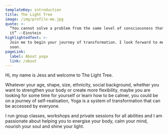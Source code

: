 ```yaml
---
templateKey: introduction
title: The Light Tree
image: /img/profile-me.jpg
quote: >-
  “You cannot solve a problem from the same level of consciousness that created
  it” --Einstein
highlightedText: >-
  Join me to begin your journey of transformation. I look forward to meeting you
  soon.
pageLink:
  label: About yoga
  link: /about
---
```

Hi, my name is Jess and welcome to The Light Tree. 

Whatever your age, shape, size, ethnicity, social background, whether you want to strengthen your body or create more flexibility, maybe you are looking for some time for yourself or learn how to be calmer, you could be on a journey of self-realisation, Yoga is a system of transformation that can be accessed by everyone. 

I run group classes, workshops and private sessions for all abilities and I am passionate about helping you to energise your body, calm your mind, nourish your soul and shine your light.
